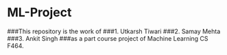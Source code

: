 # ML-Project

###This repository is the work of
###1. Utkarsh Tiwari
###2. Samay Mehta
###3. Ankit Singh
###as a part course project of Machine Learning CS F464.
